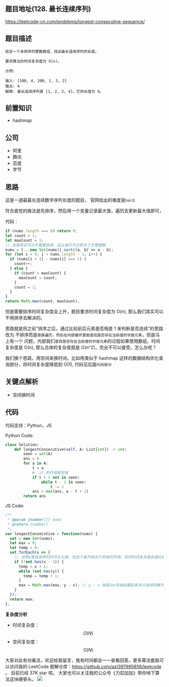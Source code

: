 ## 题目地址(128. 最长连续序列)

https://leetcode-cn.com/problems/longest-consecutive-sequence/

## 题目描述

```
给定一个未排序的整数数组，找出最长连续序列的长度。

要求算法的时间复杂度为 O(n)。

示例:

输入: [100, 4, 200, 1, 3, 2]
输出: 4
解释: 最长连续序列是 [1, 2, 3, 4]。它的长度为 4。

```

## 前置知识

- hashmap

## 公司

- 阿里
- 腾讯
- 百度
- 字节

## 思路

这是一道最最长连续数字序列长度的题目， 官网给出的难度是`hard`.

符合直觉的做法是先排序，然后用一个变量记录最大值，遍历去更新最大值即可，

代码：

```js
if (nums.length === 0) return 0;
let count = 1;
let maxCount = 1;
// 这里其实可以不需要排序，这么做只不过是为了方便理解
nums = [...new Set(nums)].sort((a, b) => a - b);
for (let i = 0; i < nums.length - 1; i++) {
  if (nums[i + 1] - nums[i] === 1) {
    count++;
  } else {
    if (count > maxCount) {
      maxCount = count;
    }
    count = 1;
  }
}
return Math.max(count, maxCount);
```

但是需要排序时间复杂度会上升，题目要求时间复杂度为 O(n),
那么我们其实可以不用排序去解决的。

思路就是将之前”排序之后，通过比较前后元素是否相差 1 来判断是否连续“的思路改为
不排序而是`直接遍历，然后在内部循环里面查找是否存在当前值的邻居元素`，但是马上有一个
问题，内部我们`查找是否存在当前值的邻居元素`的过程如果使用数组，时间复杂度是 O(n),
那么总体的复杂度就是 O(n^2)，完全不可以接受。怎么办呢？

我们换个思路，用空间来换时间。比如用类似于 hashmap 这样的数据结构优化查询部分，将时间复杂度降低到 O(1), 代码见后面`代码部分`

## 关键点解析

- 空间换时间

## 代码

代码支持：Python，JS

Python Code:

```py
class Solution:
    def longestConsecutive(self, A: List[int]) -> int:
        seen = set(A)
        ans = 0
        for a in A:
            t = a
            #  if 的作用是剪枝
            if t + 1 not in seen:
                while t - 1 in seen:
                    t -= 1
            ans = max(ans, a - t + 1)
        return ans
```
 
 JS Code:

```js
/**
 * @param {number[]} nums
 * @return {number}
 */
var longestConsecutive = function(nums) {
  set = new Set(nums);
  let max = 0;
  let temp = 0;
  set.forEach(x => {
    // 说明x是连续序列的开头元素。加这个条件相当于剪枝的作用，否则时间复杂度会退化到 N ^ 2
    if (!set.has(x - 1)) {
      temp = x + 1;
      while (set.has(y)) {
        temp = temp + 1;
      }
      max = Math.max(max, y - x); // y - x 就是从x开始到最后有多少连续的数字
    }
  });
  return max;
};
```

**复杂度分析**

- 时间复杂度：$$O(N)$$
- 空间复杂度：$$O(N)$$

大家对此有何看法，欢迎给我留言，我有时间都会一一查看回答。更多算法套路可以访问我的 LeetCode 题解仓库：https://github.com/azl397985856/leetcode 。 目前已经 37K star 啦。
大家也可以关注我的公众号《力扣加加》带你啃下算法这块硬骨头。
![](https://tva1.sinaimg.cn/large/007S8ZIlly1gfcuzagjalj30p00dwabs.jpg)
